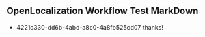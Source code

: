 ## OpenLocalization Workflow Test MarkDown
* 4221c330-dd6b-4abd-a8c0-4a8fb525cd07 
thanks!<!--HONumber=Mar16_HO2-->
